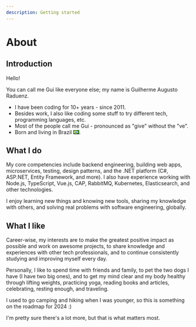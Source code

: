```yaml
---
description: Getting started
---
```


# About

## Introduction

Hello!

You can call me Gui like everyone else; my name is Guilherme Augusto Raduenz.

* I have been coding for 10+ years - since 2011.
* Besides work, I also like coding some stuff to try different tech, programming languages, etc.
* Most of the people call me Gui - pronounced as "give" without the "ve".
* Born and living in Brazil [![Brazil](https://github.com/graduenz/graduenz/raw/main/br.png)](https://github.com/graduenz/graduenz/blob/main/br.png).

## What I do

My core competencies include backend engineering, building web apps, microservices, testing, design patterns, and the .NET platform (C#, ASP.NET, Entity Framework, and more). I also have experience working with Node.js, TypeScript, Vue.js, CAP, RabbitMQ, Kubernetes, Elasticsearch, and other technologies.

I enjoy learning new things and knowing new tools, sharing my knowledge with others, and solving real problems with software engineering, globally.

## What I like

Career-wise, my interests are to make the greatest positive impact as possible and work on awesome projects, to share knowledge and experiences with other tech professionals, and to continue consistently studying and improving myself every day.

Personally, I like to spend time with friends and family, to pet the two dogs I have (I have two big ones), and to get my mind clear and my body healthy through lifting weights, practicing yoga, reading books and articles, celebrating, resting enough, and traveling.

I used to go camping and hiking when I was younger, so this is something on the roadmap for 2024 :)

I'm pretty sure there's a lot more, but that is what matters most.
